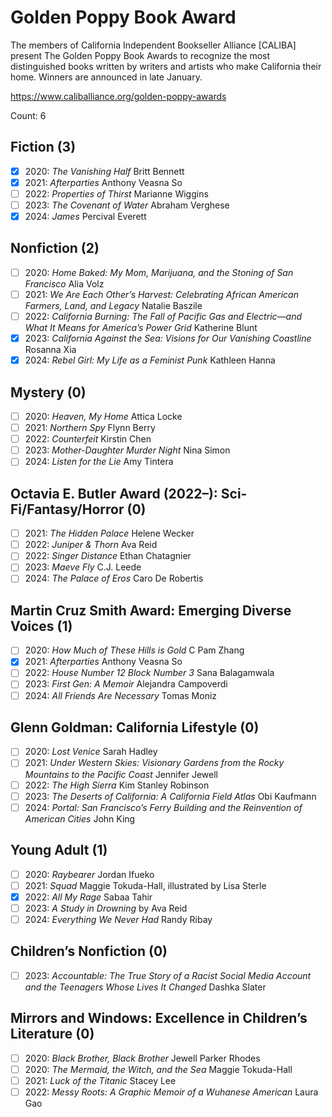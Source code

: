 # Golden Poppy Book Award

The members of California Independent Bookseller Alliance [CALIBA] present The
Golden Poppy Book Awards to recognize the most distinguished books written by
writers and artists who make California their home. Winners are announced in
late January.

https://www.caliballiance.org/golden-poppy-awards

Count: 6

## Fiction (3)

- [x] 2020: _The Vanishing Half_ Britt Bennett
- [x] 2021: _Afterparties_ Anthony Veasna So
- [ ] 2022: _Properties of Thirst_ Marianne Wiggins
- [ ] 2023: _The Covenant of Water_ Abraham Verghese
- [x] 2024: _James_ Percival Everett

## Nonfiction (2)

- [ ] 2020: _Home Baked: My Mom, Marijuana, and the Stoning of San Francisco_ Alia Volz
- [ ] 2021: _We Are Each Other’s Harvest: Celebrating African American Farmers, Land, and Legacy_ Natalie Baszile
- [ ] 2022: _California Burning: The Fall of Pacific Gas and Electric—and What It Means for America’s Power Grid_ Katherine Blunt
- [x] 2023: _California Against the Sea: Visions for Our Vanishing Coastline_ Rosanna Xia
- [x] 2024: _Rebel Girl: My Life as a Feminist Punk_ Kathleen Hanna

## Mystery (0)

- [ ] 2020: _Heaven, My Home_ Attica Locke
- [ ] 2021: _Northern Spy_ Flynn Berry
- [ ] 2022: _Counterfeit_ Kirstin Chen
- [ ] 2023: _Mother-Daughter Murder Night_ Nina Simon
- [ ] 2024: _Listen for the Lie_ Amy Tintera

## Octavia E. Butler Award (2022–): Sci-Fi/Fantasy/Horror (0)

- [ ] 2021: _The Hidden Palace_ Helene Wecker
- [ ] 2022: _Juniper & Thorn_ Ava Reid
- [ ] 2022: _Singer Distance_ Ethan Chatagnier
- [ ] 2023: _Maeve Fly_ C.J. Leede
- [ ] 2024: _The Palace of Eros_ Caro De Robertis

## Martin Cruz Smith Award: Emerging Diverse Voices (1)

- [ ] 2020: _How Much of These Hills is Gold_ C Pam Zhang
- [x] 2021: _Afterparties_ Anthony Veasna So
- [ ] 2022: _House Number 12 Block Number 3_ Sana Balagamwala
- [ ] 2023: _First Gen: A Memoir_ Alejandra Campoverdi
- [ ] 2024: _All Friends Are Necessary_ Tomas Moniz

## Glenn Goldman: California Lifestyle (0)

- [ ] 2020: _Lost Venice_ Sarah Hadley
- [ ] 2021: _Under Western Skies: Visionary Gardens from the Rocky Mountains to the Pacific Coast_ Jennifer Jewell
- [ ] 2022: _The High Sierra_ Kim Stanley Robinson
- [ ] 2023: _The Deserts of California: A California Field Atlas_ Obi Kaufmann
- [ ] 2024: _Portal: San Francisco’s Ferry Building and the Reinvention of American Cities_ John King

## Young Adult (1)

- [ ] 2020: _Raybearer_ Jordan Ifueko
- [ ] 2021: _Squad_ Maggie Tokuda-Hall, illustrated by Lisa Sterle
- [x] 2022: _All My Rage_ Sabaa Tahir
- [ ] 2023: _A Study in Drowning_ by Ava Reid
- [ ] 2024: _Everything We Never Had_ Randy Ribay

## Children’s Nonfiction (0)

- [ ] 2023: _Accountable: The True Story of a Racist Social Media Account and the Teenagers Whose Lives It Changed_ Dashka Slater

## Mirrors and Windows: Excellence in Children’s Literature (0)

- [ ] 2020: _Black Brother, Black Brother_ Jewell Parker Rhodes
- [ ] 2020: _The Mermaid, the Witch, and the Sea_ Maggie Tokuda-Hall
- [ ] 2021: _Luck of the Titanic_ Stacey Lee
- [ ] 2022: _Messy Roots: A Graphic Memoir of a Wuhanese American_ Laura Gao
